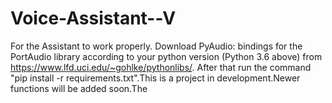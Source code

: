 # Voice-Assistant--V
For the Assistant to work properly.
Download PyAudio: bindings for the PortAudio library according to your python version (Python 3.6 above) from https://www.lfd.uci.edu/~gohlke/pythonlibs/.
After that run the command  "pip install -r requirements.txt".This is a project in development.Newer functions will be added soon.The
